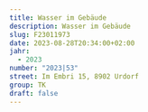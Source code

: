 ```yaml
---
title: Wasser im Gebäude
description: Wasser im Gebäude
slug: F23011973
date: 2023-08-28T20:34:00+02:00
jahr:
  - 2023
number: "2023|53"
street: Im Embri 15, 8902 Urdorf
group: TK
draft: false
---
```


